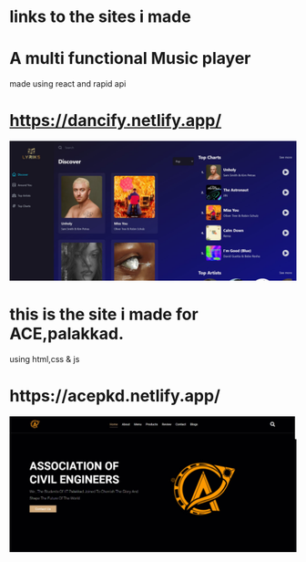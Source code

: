 # links to the sites i made 
# A multi functional Music player 
made using react and rapid api 
# https://dancify.netlify.app/
<p align="center">
  <img src="./site_music.jpeg" width="1080" title="hover text">
</p>
<h1>this is the site i made for ACE,palakkad.</h1>
using html,css & js 
<h1>https://acepkd.netlify.app/ </h1>
<p align="center">
  <img src="./ace1.jpeg" width="1080" title="hover text">
</p>
